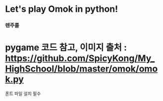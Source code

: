 # Let's play Omok in python!
### 렌주룰
# pygame 코드 참고, 이미지 출처 : https://github.com/SpicyKong/My_HighSchool/blob/master/omok/omok.py

폰트 파일 설치 필수
